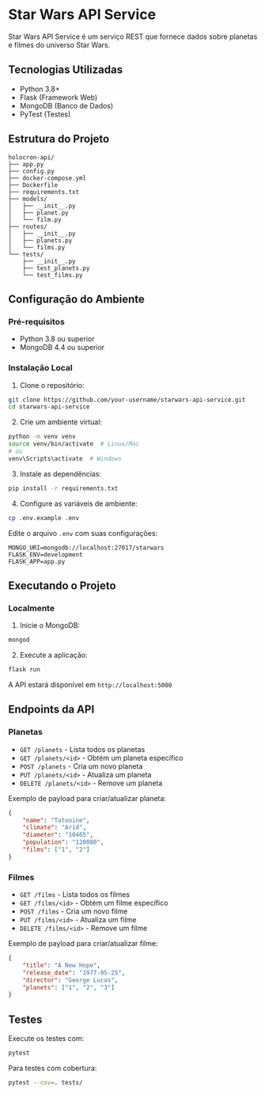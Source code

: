 # Star Wars API Service

Star Wars API Service é um serviço REST que fornece dados sobre planetas e filmes do universo Star Wars.

## Tecnologias Utilizadas

- Python 3.8+
- Flask (Framework Web)
- MongoDB (Banco de Dados)
- PyTest (Testes)

## Estrutura do Projeto

```
holocron-api/
├── app.py
├── config.py
├── docker-compose.yml
├── Dockerfile
├── requirements.txt
├── models/
│   ├── __init__.py
│   ├── planet.py
│   └── film.py
├── routes/
│   ├── __init__.py
│   ├── planets.py
│   └── films.py
└── tests/
    ├── __init__.py
    ├── test_planets.py
    └── test_films.py
```

## Configuração do Ambiente

### Pré-requisitos

- Python 3.8 ou superior
- MongoDB 4.4 ou superior

### Instalação Local

1. Clone o repositório:
```bash
git clone https://github.com/your-username/starwars-api-service.git
cd starwars-api-service
```

2. Crie um ambiente virtual:
```bash
python -m venv venv
source venv/bin/activate  # Linux/Mac
# ou
venv\Scripts\activate  # Windows
```

3. Instale as dependências:
```bash
pip install -r requirements.txt
```

4. Configure as variáveis de ambiente:
```bash
cp .env.example .env
```

Edite o arquivo `.env` com suas configurações:
```
MONGO_URI=mongodb://localhost:27017/starwars
FLASK_ENV=development
FLASK_APP=app.py
```

## Executando o Projeto

### Localmente

1. Inicie o MongoDB:
```bash
mongod
```

2. Execute a aplicação:
```bash
flask run
```

A API estará disponível em `http://localhost:5000`


## Endpoints da API

### Planetas

- `GET /planets` - Lista todos os planetas
- `GET /planets/<id>` - Obtém um planeta específico
- `POST /planets` - Cria um novo planeta
- `PUT /planets/<id>` - Atualiza um planeta
- `DELETE /planets/<id>` - Remove um planeta

Exemplo de payload para criar/atualizar planeta:
```json
{
    "name": "Tatooine",
    "climate": "Arid",
    "diameter": "10465",
    "population": "120000",
    "films": ["1", "2"]
}
```

### Filmes

- `GET /films` - Lista todos os filmes
- `GET /films/<id>` - Obtém um filme específico
- `POST /films` - Cria um novo filme
- `PUT /films/<id>` - Atualiza um filme
- `DELETE /films/<id>` - Remove um filme

Exemplo de payload para criar/atualizar filme:
```json
{
    "title": "A New Hope",
    "release_date": "1977-05-25",
    "director": "George Lucas",
    "planets": ["1", "2", "3"]
}
```

## Testes

Execute os testes com:
```bash
pytest
```

Para testes com cobertura:
```bash
pytest --cov=. tests/
```
